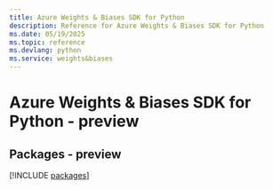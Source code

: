 ```yaml
---
title: Azure Weights & Biases SDK for Python
description: Reference for Azure Weights & Biases SDK for Python
ms.date: 05/19/2025
ms.topic: reference
ms.devlang: python
ms.service: weights&biases
---
```

# Azure Weights & Biases SDK for Python - preview
## Packages - preview
[!INCLUDE [packages](weights-&-biases-index.md)]